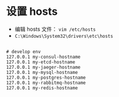 # 设置 hosts

* 编辑 hosts 文件： `vim /etc/hosts`
* `C:\Windows\System32\drivers\etc\hosts`

```text

# develop env
127.0.0.1 my-consul-hostname
127.0.0.1 my-etcd-hostname
127.0.0.1 my-jaeger-hostname
127.0.0.1 my-mysql-hostname
127.0.0.1 my-postgres-hostname
127.0.0.1 my-rabbitmq-hostname
127.0.0.1 my-redis-hostname

```